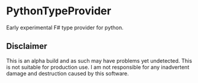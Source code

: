 PythonTypeProvider
==================

Early experimental F# type provider for python.

## Disclaimer

This is an alpha build and as such may have problems yet undetected. This is not suitable for production use.  I am not responsible for any inadvertent damage and destruction caused by this software. 